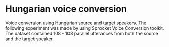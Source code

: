 # Hungarian voice conversion
Voice conversion using Hungarian source and target speakers.
The following experiment was made by using Sprocket Voice Conversion toolkit.
The dataset contained 108 - 108 parallel utterances from both the source and the target speaker.
